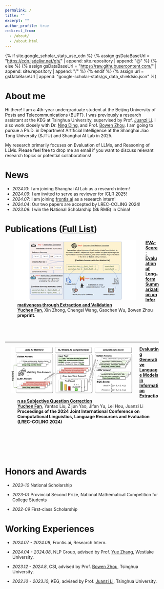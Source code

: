 ```yaml
---
permalink: /
title: ""
excerpt: ""
author_profile: true
redirect_from: 
  - /about/
  - /about.html
---
```


{% if site.google_scholar_stats_use_cdn %}
{% assign gsDataBaseUrl = "https://cdn.jsdelivr.net/gh/" | append: site.repository | append: "@" %}
{% else %}
{% assign gsDataBaseUrl = "https://raw.githubusercontent.com/" | append: site.repository | append: "/" %}
{% endif %}
{% assign url = gsDataBaseUrl | append: "google-scholar-stats/gs_data_shieldsio.json" %}

<span class='anchor' id='about-me'></span>

# About me

Hi there! I am a 4th-year undergraduate student at the Beijing University of Posts and Telecommunications (BUPT). I was previously a research assistant at the KEG at Tsinghua University, supervised by Prof. [Juanzi Li](https://www.cs.tsinghua.edu.cn/csen/info/1303/4318.htm). I also work closely with Dr. [Ning Ding](https://www.stingning.cn/), and Prof. [Bowen Zhou](http://web.ee.tsinghua.edu.cn/zhoubowen/zh_CN/index.htm). I am going to pursue a Ph.D. in Department Artificial Intelligence at the Shanghai Jiao Tong University (SJTU) and Shanghai AI Lab in 2025.

My research primarily focuses on Evaluation of LLMs, and Reasoning of LLMs.
Please feel free to drop me an email if you want to discuss relevant research topics or potential collaborations!


# News
- *2024.10*: I am joining Shanghai AI Lab as a research intern!
- *2024.09*: I am invited to serve as reviewer for ICLR 2025!
- *2024.07*: I am joining [frontis.ai](https://frontis.ai/) as a research intern!
- *2024.04*: Our two papers are accepted by LREC-COLING 2024!
- *2023.09*: I win the National Scholarship (8k RMB) in China!


# Publications ([Full List](https://scholar.google.com/citations?view_op=list_works&hl=en&user=u75E9OsAAAAJ))

<dl>
  <dt><img align="left" width="400"
hspace="30" wspace="30" src="../images/EVA.jpg">
</dt>
  <dd><a href="https://arxiv.org/abs/2407.04969">
    <strong>EVA-Score: Evaluation of Long-form Summarization on Informativeness through Extraction and Validation
</strong></a></dd>
<dd><strong><u>Yuchen Fan</u></strong>, Xin Zhong, Chengsi Wang, Gaochen Wu, Bowen Zhou</dd>
    <dd><strong>preprint.</strong></dd>
</dl>
<br/>
<br/>
<br/>

---

<dl>
  <dt><img align="left" width="400"
hspace="20" wspace="30" src="../images/SQC.jpg">
</dt>
  <dd><a href="https://aclanthology.org/2024.lrec-main.567/">
    <strong>Evaluating Generative Language Models in Information Extraction as Subjective Question Correction
</strong></a></dd>
<dd><strong><u>Yuchen Fan</u></strong>, Yantao Liu, Zijun Yao, Jifan Yu, Lei Hou, Juanzi Li</dd>
    <dd><strong> Proceedings of the 2024 Joint International Conference on Computational Linguistics, Language Resources and Evaluation (LREC-COLING 2024) </strong></dd>
</dl>


    
<br/>
<br/>
<br/>
<br/>
<br/>


# Honors and Awards

- *2023-10* National Scholarship

- *2023-01* Provincial Second Prize, National Mathematical Competition for College Students

- *2022-09* First-class Scholarship

# Working Experiences

- *2024.07 - 2024.08*, Frontis.ai, Research Intern.

- *2024.04 - 2024.08*, NLP Group, advised by Prof. [Yue Zhang](https://scholar.google.com/citations?user=6hA7WmUAAAAJ&hl=en), Westlake University.

- *2023.12 - 2024.8*, C3I, advised by Prof. [Bowen Zhou](http://web.ee.tsinghua.edu.cn/zhoubowen/zh_CN/index.htm), Tsinghua University.

- *2022.10 - 2023.10*, KEG, advised by Prof. [Juanzi Li](https://www.cs.tsinghua.edu.cn/csen/info/1303/4318.htm), Tsinghua University.
  

